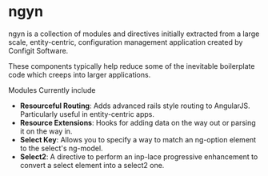 ngyn
=======

ngyn is a collection of modules and directives initially extracted from a large scale, entity-centric, configuration management application created by Configit Software.

These components typically help reduce some of the inevitable boilerplate code which creeps into larger applications.

Modules Currently include

* __Resourceful Routing__: Adds advanced rails style routing to AngularJS. Particularly useful in entity-centric apps.
* __Resource Extensions__: Hooks for adding data on the way out or parsing it on the way in.
* __Select Key__: Allows you to specify a way to match an ng-option element to the select's ng-model.
* __Select2__: A directive to perform an inp-lace progressive enhancement to convert a select element into a select2 one. 
